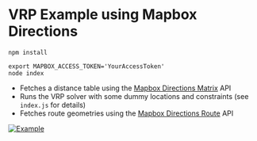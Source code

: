 # VRP Example using Mapbox Directions

    npm install

    export MAPBOX_ACCESS_TOKEN='YourAccessToken'
    node index

- Fetches a distance table using the [Mapbox Directions Matrix](https://www.mapbox.com/api-documentation/#directions-matrix) API
- Runs the VRP solver with some dummy locations and constraints (see `index.js` for details)
- Fetches route geometries using the [Mapbox Directions Route](https://www.mapbox.com/api-documentation/#directions) API

[![Example](https://raw.githubusercontent.com/mapbox/node-or-tools/master/example/solution.png?token=AAgLiX1m1BDa8ll0Lsk0xc6fz0RgQA1Lks5Y-VmAwA)](https://github.com/mapbox/node-or-tools/blob/master/example/solution.geojson)
